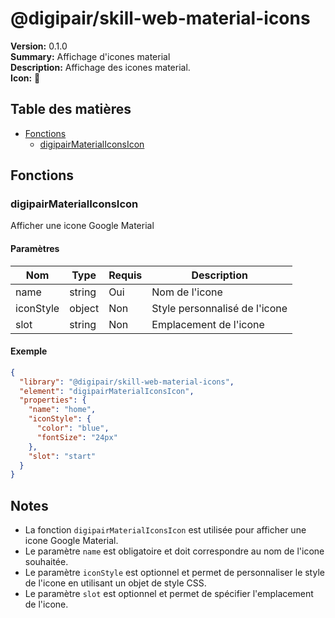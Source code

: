 # @digipair/skill-web-material-icons

**Version:** 0.1.0  
**Summary:** Affichage d'icones material  
**Description:** Affichage des icones material.  
**Icon:** 🎨

## Table des matières

- [Fonctions](#fonctions)
  - [digipairMaterialIconsIcon](#digipairMaterialIconsIcon)

## Fonctions

### digipairMaterialIconsIcon

Afficher une icone Google Material

#### Paramètres

| Nom        | Type   | Requis | Description                  |
|------------|--------|--------|------------------------------|
| name       | string | Oui    | Nom de l'icone               |
| iconStyle  | object | Non    | Style personnalisé de l'icone|
| slot       | string | Non    | Emplacement de l'icone       |

#### Exemple

```json
{
  "library": "@digipair/skill-web-material-icons",
  "element": "digipairMaterialIconsIcon",
  "properties": {
    "name": "home",
    "iconStyle": {
      "color": "blue",
      "fontSize": "24px"
    },
    "slot": "start"
  }
}
```

## Notes

- La fonction `digipairMaterialIconsIcon` est utilisée pour afficher une icone Google Material.
- Le paramètre `name` est obligatoire et doit correspondre au nom de l'icone souhaitée.
- Le paramètre `iconStyle` est optionnel et permet de personnaliser le style de l'icone en utilisant un objet de style CSS.
- Le paramètre `slot` est optionnel et permet de spécifier l'emplacement de l'icone.